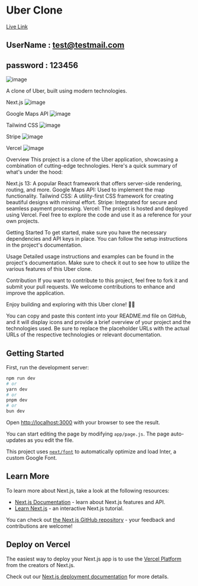 # Uber Clone
[Live Link](https://uber-clone-rxnt.vercel.app/sign-in?redirect_url=https%3A%2F%2Fuber-clone-rxnt.vercel.app%2F)
## UserName : test@testmail.com 
## password : 123456 


![image](https://github.com/Heechem/uber-clone/assets/117024247/b73ce91e-4b43-451c-9c0e-27d7550f3ec8)






A clone of Uber, built using modern technologies.

Next.js ![image](https://github.com/Heechem/uber-clone/assets/117024247/8762bfe5-650c-4f4c-898f-093bfc7c1da2)

Google Maps API ![image](https://github.com/Heechem/uber-clone/assets/117024247/dba7b2be-d575-476d-941c-7f393ae752c4)

Tailwind CSS ![image](https://github.com/Heechem/uber-clone/assets/117024247/8a1e5b40-ffbe-4aec-b9cf-3e2d80284be5)

Stripe ![image](https://github.com/Heechem/uber-clone/assets/117024247/acb8c496-3280-4716-b079-82b809691253)


Vercel ![image](https://github.com/Heechem/uber-clone/assets/117024247/11666871-2132-48e4-9741-40c2e7907481)


Overview
This project is a clone of the Uber application, showcasing a combination of cutting-edge technologies. Here's a quick summary of what's under the hood:

Next.js 13: A popular React framework that offers server-side rendering, routing, and more.
Google Maps API: Used to implement the map functionality.
Tailwind CSS: A utility-first CSS framework for creating beautiful designs with minimal effort.
Stripe: Integrated for secure and seamless payment processing.
Vercel: The project is hosted and deployed using Vercel.
Feel free to explore the code and use it as a reference for your own projects.

Getting Started
To get started, make sure you have the necessary dependencies and API keys in place. You can follow the setup instructions in the project's documentation.

Usage
Detailed usage instructions and examples can be found in the project's documentation. Make sure to check it out to see how to utilize the various features of this Uber clone.

Contribution
If you want to contribute to this project, feel free to fork it and submit your pull requests. We welcome contributions to enhance and improve the application.

Enjoy building and exploring with this Uber clone! 🚗🌟

You can copy and paste this content into your README.md file on GitHub, and it will display icons and provide a brief overview of your project and the technologies used. Be sure to replace the placeholder URLs with the actual URLs of the respective technologies or relevant documentation.









## Getting Started

First, run the development server:

```bash
npm run dev
# or
yarn dev
# or
pnpm dev
# or
bun dev
```

Open [http://localhost:3000](http://localhost:3000) with your browser to see the result.

You can start editing the page by modifying `app/page.js`. The page auto-updates as you edit the file.

This project uses [`next/font`](https://nextjs.org/docs/basic-features/font-optimization) to automatically optimize and load Inter, a custom Google Font.

## Learn More

To learn more about Next.js, take a look at the following resources:

- [Next.js Documentation](https://nextjs.org/docs) - learn about Next.js features and API.
- [Learn Next.js](https://nextjs.org/learn) - an interactive Next.js tutorial.

You can check out [the Next.js GitHub repository](https://github.com/vercel/next.js/) - your feedback and contributions are welcome!

## Deploy on Vercel

The easiest way to deploy your Next.js app is to use the [Vercel Platform](https://vercel.com/new?utm_medium=default-template&filter=next.js&utm_source=create-next-app&utm_campaign=create-next-app-readme) from the creators of Next.js.

Check out our [Next.js deployment documentation](https://nextjs.org/docs/deployment) for more details.
